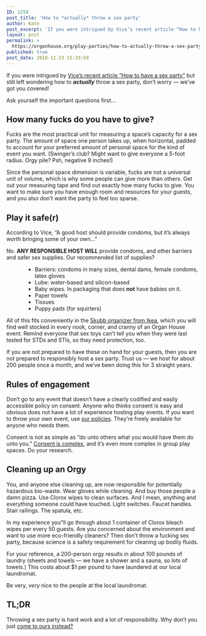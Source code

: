 ```yaml
---
ID: 1258
post_title: 'How to *actually* throw a sex party'
author: Kate
post_excerpt: 'If you were intrigued by Vice’s recent article “How to have a sex party” but still left wondering how to *actually* throw a sex party, don’t worry — we’ve got you covered!'
layout: post
permalink: >
  https://organhouse.org/play-parties/how-to-actually-throw-a-sex-party/
published: true
post_date: 2018-12-23 15:39:59
---
```

If you were intrigued by <a href="https://www.vice.com/en_ca/article/43e7kq/how-to-have-a-sex-party?fbclid=IwAR1O0bsQ1_LJAI9svCL6QhvyRXV2cDueUoXqxvdeh34GDIj02fDEUueExKQ">Vice’s recent article “How to have a sex party”</a> but still left wondering how to <em><strong>actually</strong></em> throw a sex party, don’t worry — we’ve got you covered!

Ask yourself the important questions first…
<h2>How many fucks do you have to give?</h2>
Fucks are the most practical unit for measuring a space’s capacity for a sex party. The amount of space one person takes up, when horizontal, padded to account for your preferred amount of personal space for the kind of event you want. (Swinger’s club? Might want to give everyone a 5-foot radius. Orgy pile? Psh, negative 9 inches!)

Since the personal space dimension is variable, fucks are not a universal unit of volume, which is why some people can give more than others. Get out your measuring tape and find out exactly how many fucks to give. You want to make sure you have enough room and resources for your guests, and you also don’t want the party to feel too sparse.
<h2>Play it safe(r)</h2>
According to Vice, “A good host should provide condoms, but it’s always worth bringing some of your own…”

No. <strong>ANY RESPONSIBLE HOST <em>WILL</em></strong> provide condoms, and other barriers and safer sex supplies. Our recommended list of supplies?
<ul style="margin-left: 10%;">
 	<li>Barriers: condoms in many sizes, dental dams, female condoms, latex gloves</li>
 	<li>Lube: water-based and silicon-based</li>
 	<li>Baby wipes. In packaging that does <strong>not</strong> have babies on it.</li>
 	<li>Paper towels</li>
 	<li>Tissues</li>
 	<li>Puppy pads (for squirters)</li>
</ul>
All of this fits conveniently in the <a href="https://www.ikea.com/us/en/catalog/products/10323962/">Skubb organizer from Ikea</a>, which you will find well stocked in every nook, corner, and cranny of an Organ House event. Remind everyone that sex toys can’t tell you when they were last tested for STDs and STIs, so they need protection, too.

If you are not prepared to have these on hand for your guests, then you are not prepared to responsibly host a sex party. Trust us — we host for about 200 people once a month, and we’ve been doing this for 3 straight years.
<h2>Rules of engagement</h2>
Don’t go to any event that doesn’t have a clearly codified and easily accessible policy on consent. Anyone who thinks consent is easy and obvious does not have a lot of experience hosting play events. If you want to throw your own event, use <a href="https://organhouse.org/consent-culture/">our policies</a>. They’re freely available for anyone who needs them.

Consent is not as simple as “do unto others what you would have them do unto you.” <a href="https://organhouse.org/blog/">Consent is complex</a>, and it’s even more complex in group play spaces. Do your research.
<h2>Cleaning up an Orgy</h2>
You, and anyone else cleaning up, are now responsible for potentially hazardous bio-waste. Wear gloves while cleaning. And buy those people a damn pizza. Use Clorox wipes to clean surfaces. And I mean, anything and everything someone could have touched. Light switches. Faucet handles. Stair railings. The spatula, etc.

In my experience you”ll go through about 1 container of Clorox bleach wipes per every 50 guests. Are you concerned about the environment and want to use more eco-friendly cleaners? Then don’t throw a fucking sex party, because science is a safety requirement for cleaning up bodily fluids.

For your reference, a 200-person orgy results in about 100 pounds of laundry (sheets and towels — we have a shower and a sauna, so lots of towels.) This costs about $1 per pound to have laundered at our local laundromat.

Be very, <em>very</em> nice to the people at the local laundromat.
<h2>TL;DR</h2>
Throwing a sex party is hard work and a lot of responsibility. Why don’t you just <a href="https://organhouse.org/apply">come to ours instead?</a>